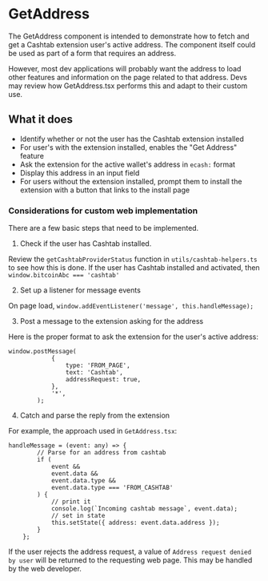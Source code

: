 # GetAddress

The GetAddress component is intended to demonstrate how to fetch and get a Cashtab extension user's active address. The component itself could be used as part of a form that requires an address.

However, most dev applications will probably want the address to load other features and information on the page related to that address. Devs may review how GetAddress.tsx performs this and adapt to their custom use.

## What it does

-   Identify whether or not the user has the Cashtab extension installed
-   For user's with the extension installed, enables the "Get Address" feature
-   Ask the extension for the active wallet's address in `ecash:` format
-   Display this address in an input field
-   For users without the extension installed, prompt them to install the extension with a button that links to the install page

### Considerations for custom web implementation

There are a few basic steps that need to be implemented.

1. Check if the user has Cashtab installed.

Review the `getCashtabProviderStatus` function in `utils/cashtab-helpers.ts` to see how this is done. If the user has Cashtab installed and activated, then `window.bitcoinAbc === 'cashtab'`

2. Set up a listener for message events

On page load, `window.addEventListener('message', this.handleMessage);`

3. Post a message to the extension asking for the address

Here is the proper format to ask the extension for the user's active address:

```
window.postMessage(
            {
                type: 'FROM_PAGE',
                text: 'Cashtab',
                addressRequest: true,
            },
            '*',
        );
```

4. Catch and parse the reply from the extension

For example, the approach used in `GetAddress.tsx`:

```
handleMessage = (event: any) => {
        // Parse for an address from cashtab
        if (
            event &&
            event.data &&
            event.data.type &&
            event.data.type === 'FROM_CASHTAB'
        ) {
            // print it
            console.log(`Incoming cashtab message`, event.data);
            // set in state
            this.setState({ address: event.data.address });
        }
    };
```

If the user rejects the address request, a value of `Address request denied by user` will be returned to the requesting web page. This may be handled by the web developer.
